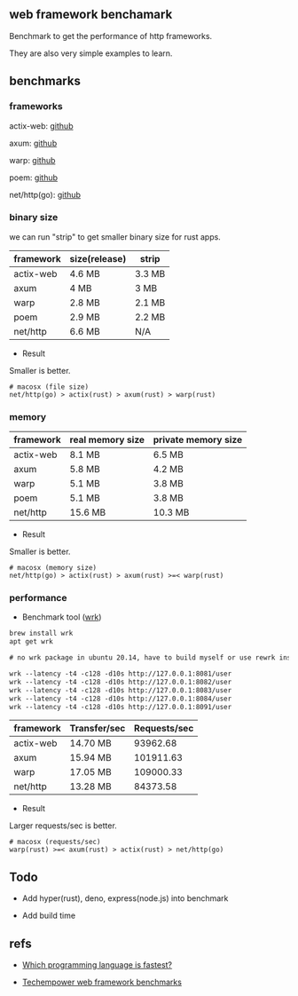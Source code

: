 ## web framework benchamark

Benchmark to get the performance of http frameworks.

They are also very simple examples to learn.


## benchmarks

### frameworks

actix-web: [github](https://github.com/actix/actix-web)

axum: [github](https://github.com/tokio-rs/axum)

warp: [github](https://github.com/seanmonstar/warp)

poem: [github](https://hub.fastgit.org/poem-web/poem)

net/http(go): [github](https://github.com/golang/go)

### binary size

we can run "strip" to get smaller binary size for rust apps.

| framework | size(release) | strip   |
| --------- | ------------- | ------- |
| actix-web | 4.6  MB       | 3.3  MB |
| axum      | 4    MB       | 3  MB   |
| warp      | 2.8  MB       | 2.1  MB |
| poem      | 2.9  MB       | 2.2  MB |
| net/http  | 6.6  MB       | N/A     |

- Result

Smaller is better.

```text
# macosx (file size)
net/http(go) > actix(rust) > axum(rust) > warp(rust)
```

### memory

| framework | real memory size | private memory size |
| --------- | ---------------- | ------------------- |
| actix-web | 8.1  MB          | 6.5  MB             |
| axum      | 5.8  MB          | 4.2  MB             |
| warp      | 5.1  MB          | 3.8  MB             |
| poem      | 5.1  MB          | 3.8  MB             |
| net/http  | 15.6 MB          | 10.3 MB             |

- Result

Smaller is better.

```text
# macosx (memory size)
net/http(go) > actix(rust) > axum(rust) >=< warp(rust)
```

### performance

- Benchmark tool ([wrk](https://github.com/wg/wrk))

```txt
brew install wrk
apt get wrk 

# no wrk package in ubuntu 20.14, have to build myself or use rewrk instead
```

```txt
wrk --latency -t4 -c128 -d10s http://127.0.0.1:8081/user
wrk --latency -t4 -c128 -d10s http://127.0.0.1:8082/user
wrk --latency -t4 -c128 -d10s http://127.0.0.1:8083/user
wrk --latency -t4 -c128 -d10s http://127.0.0.1:8084/user
wrk --latency -t4 -c128 -d10s http://127.0.0.1:8091/user
```

| framework | Transfer/sec | Requests/sec |
| --------- | ------------ | -------------|
| actix-web | 14.70 MB     | 93962.68     |
| axum      | 15.94 MB     | 101911.63    |
| warp      | 17.05 MB     | 109000.33    |
| net/http  | 13.28 MB     | 84373.58     |

- Result

Larger requests/sec is better.

```
# macosx (requests/sec)
warp(rust) >=< axum(rust) > actix(rust) > net/http(go)
```

## Todo

- Add hyper(rust), deno, express(node.js) into benchmark

- Add build time


## refs

- [Which programming language is fastest?](https://benchmarksgame-team.pages.debian.net/benchmarksgame/index.html)

- [Techempower web framework benchmarks](https://www.techempower.com/benchmarks/)

